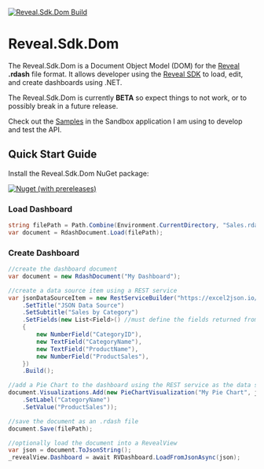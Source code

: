 [![Reveal.Sdk.Dom Build](https://github.com/RevealBi/Reveal.Sdk.Dom/actions/workflows/build-dom.yml/badge.svg?branch=main)](https://github.com/RevealBi/Reveal.Sdk.Dom/actions/workflows/build-dom.yml)

# Reveal.Sdk.Dom
The Reveal.Sdk.Dom is a Document Object Model (DOM) for the [Reveal](https://www.revealbi.io/) **.rdash** file format. It allows developer using the [Reveal SDK](https://www.revealbi.io/) to load, edit, and create dashboards using .NET.

The Reveal.Sdk.Dom is currently **BETA** so expect things to not work, or to possibly break in a future release.

Check out the [Samples](https://github.com/RevealBi/Reveal.Sdk.Dom/tree/main/e2e/Sandbox/Factories) in the Sandbox application I am using to develop and test the API.

## Quick Start Guide

Install the Reveal.Sdk.Dom NuGet package:

[![Nuget (with prereleases)](https://img.shields.io/nuget/vpre/Reveal.Sdk.Dom)](https://www.nuget.org/packages/Reveal.Sdk.Dom/)

### Load Dashboard

```cs
string filePath = Path.Combine(Environment.CurrentDirectory, "Sales.rdash");
var document = RdashDocument.Load(filePath);
```

### Create Dashboard

```cs
//create the dashboard document
var document = new RdashDocument("My Dashboard");

//create a data source item using a REST service
var jsonDataSourceItem = new RestServiceBuilder("https://excel2json.io/api/share/6e0f06b3-72d3-4fec-7984-08da43f56bb9")
    .SetTitle("JSON Data Source")
    .SetSubtitle("Sales by Category")
    .SetFields(new List<Field>() //must define the fields returned from the data set
    {
        new NumberField("CategoryID"),
        new TextField("CategoryName"),
        new TextField("ProductName"),
        new NumberField("ProductSales"),
    })
    .Build();

//add a Pie Chart to the dashboard using the REST service as the data source
document.Visualizations.Add(new PieChartVisualization("My Pie Chart", jsonDataSourceItem)
    .SetLabel("CategoryName")
    .SetValue("ProductSales"));

//save the document as an .rdash file
document.Save(filePath);

//optionally load the document into a RevealView
var json = document.ToJsonString();
_revealView.Dashboard = await RVDashboard.LoadFromJsonAsync(json);
```

